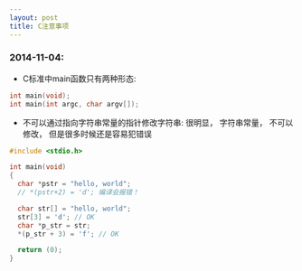 ```yaml
---
layout: post
title: C注意事项
---
```


### 2014-11-04:

* C标准中main函数只有两种形态:

```c
int main(void);
int main(int argc, char argv[]);
```

* 不可以通过指向字符串常量的指针修改字符串:
很明显， 字符串常量， 不可以修改， 但是很多时候还是容易犯错误

```c
#include <stdio.h>

int main(void)
{
  char *pstr = "hello, world";
  // *(pstr+2) = 'd'; 编译会报错！

  char str[] = "hello, world";
  str[3] = 'd'; // OK
  char *p_str = str;
  *(p_str + 3) = 'f'; // OK

  return (0);
}
```
